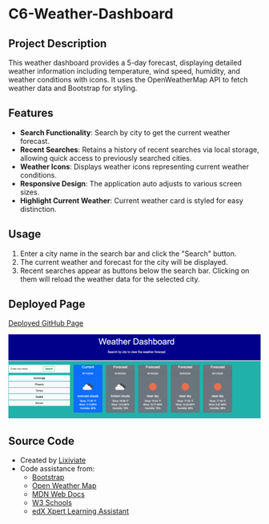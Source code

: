 # C6-Weather-Dashboard

## Project Description

This weather dashboard provides a 5-day forecast, displaying detailed weather information including temperature, wind speed, humidity, and weather conditions with icons. It uses the OpenWeatherMap API to fetch weather data and Bootstrap for styling.

## Features

- **Search Functionality**: Search by city to get the current weather forecast.
- **Recent Searches**: Retains a history of recent searches via local storage, allowing quick access to previously searched cities.
- **Weather Icons**: Displays weather icons representing current weather conditions.
- **Responsive Design**: The application auto adjusts to various screen sizes.
- **Highlight Current Weather**: Current weather card is styled for easy distinction.

## Usage

1. Enter a city name in the search bar and click the "Search" button.
2. The current weather and forecast for the city will be displayed.
3. Recent searches appear as buttons below the search bar. Clicking on them will reload the weather data for the selected city.

## Deployed Page

[Deployed GitHub Page]()

![Example](./assets/images/Example.png)

## Source Code

- Created by [Lixiviate](https://github.com/Lixiviate)
- Code assistance from:
  - [Bootstrap](https://getbootstrap.com)
  - [Open Weather Map](https://openweathermap.org/)
  - [MDN Web Docs](https://developer.mozilla.org/en-US/)
  - [W3 Schools](https://www.w3schools.com/)
  - [edX Xpert Learning Assistant](https://www.edx.org/)
